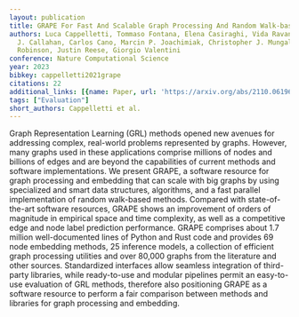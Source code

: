 ```yaml
---
layout: publication
title: GRAPE For Fast And Scalable Graph Processing And Random Walk-based Embedding
authors: Luca Cappelletti, Tommaso Fontana, Elena Casiraghi, Vida Ravanmehr, Tiffany
  J. Callahan, Carlos Cano, Marcin P. Joachimiak, Christopher J. Mungall, Peter N.
  Robinson, Justin Reese, Giorgio Valentini
conference: Nature Computational Science
year: 2023
bibkey: cappelletti2021grape
citations: 22
additional_links: [{name: Paper, url: 'https://arxiv.org/abs/2110.06196'}]
tags: ["Evaluation"]
short_authors: Cappelletti et al.
---
```

Graph Representation Learning (GRL) methods opened new avenues for addressing
complex, real-world problems represented by graphs. However, many graphs used
in these applications comprise millions of nodes and billions of edges and are
beyond the capabilities of current methods and software implementations. We
present GRAPE, a software resource for graph processing and embedding that can
scale with big graphs by using specialized and smart data structures,
algorithms, and a fast parallel implementation of random walk-based methods.
Compared with state-of-the-art software resources, GRAPE shows an improvement
of orders of magnitude in empirical space and time complexity, as well as a
competitive edge and node label prediction performance. GRAPE comprises about
1.7 million well-documented lines of Python and Rust code and provides 69 node
embedding methods, 25 inference models, a collection of efficient graph
processing utilities and over 80,000 graphs from the literature and other
sources. Standardized interfaces allow seamless integration of third-party
libraries, while ready-to-use and modular pipelines permit an easy-to-use
evaluation of GRL methods, therefore also positioning GRAPE as a software
resource to perform a fair comparison between methods and libraries for graph
processing and embedding.